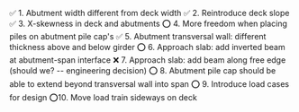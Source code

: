 ✅ 1. Abutment width different from deck width
✅ 2. Reintroduce deck slope
✅ 3. X-skewness in deck and abutments
⭕ 4. More freedom when placing piles on abutment pile cap's
✅ 5. Abutment transversal wall: different thickness above and below girder
⭕ 6. Approach slab: add inverted beam at abutment-span interface
❌ 7. Approach slab: add beam along free edge (should we? -- engineering decision)
⭕ 8. Abutment pile cap should be able to extend beyond transversal wall into span
⭕ 9. Introduce load cases for design
⭕10. Move load train sideways on deck
